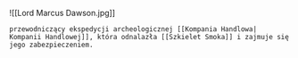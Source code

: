 ![[Lord Marcus Dawson.jpg]]

	przewodniczący ekspedycji archeologicznej [[Kompania Handlowa| Kompanii Handlowej]], która odnalazła [[Szkielet Smoka]] i zajmuje się jego zabezpieczeniem. 
